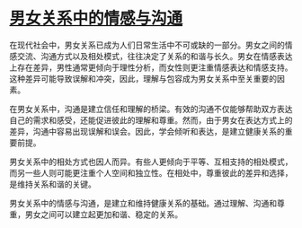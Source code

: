 # [男女关系中的情感与沟通](https://wanchenen.github.io/)
在现代社会中，男女关系已成为人们日常生活中不可或缺的一部分。男女之间的情感交流、沟通方式以及相处模式，往往决定了关系的和谐与长久。男女在情感表达上存在差异，男性通常更倾向于理性分析，而女性则更注重情感表达和情感支持。这种差异可能导致误解和冲突，因此，理解与包容成为男女关系中至关重要的因素。

在男女关系中，沟通是建立信任和理解的桥梁。有效的沟通不仅能够帮助双方表达自己的需求和感受，还能促进彼此的理解和尊重。然而，由于男女在表达方式上的差异，沟通中容易出现误解和误会。因此，学会倾听和表达，是建立健康关系的重要前提。

男女关系中的相处方式也因人而异。有些人更倾向于平等、互相支持的相处模式，而另一些人则可能更注重个人空间和独立性。在相处中，尊重彼此的差异和选择，是维持关系和谐的关键。

男女关系中的情感与沟通，是建立和维持健康关系的基础。通过理解、沟通和尊重，男女之间可以建立起更加和谐、稳定的关系。
